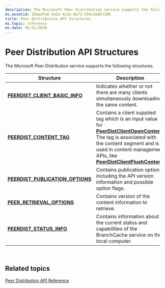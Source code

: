 ```yaml
---
description: The Microsoft Peer Distribution service supports the following structures.
ms.assetid: 26badfe6-3a5a-4c2e-9ef1-534c2e8573d0
title: Peer Distribution API Structures
ms.topic: reference
ms.date: 05/31/2018
---
```


# Peer Distribution API Structures

The Microsoft Peer Distribution service supports the following structures.



| Structure                                                              | Description                                                                                                                                                                                                                                                                              |
|------------------------------------------------------------------------|------------------------------------------------------------------------------------------------------------------------------------------------------------------------------------------------------------------------------------------------------------------------------------------|
| [**PEERDIST\_CLIENT\_BASIC\_INFO**](/windows/desktop/api/peerdist/ns-peerdist-peerdist_client_basic_info)    | Indicates whether or not there are many clients simultaneously downloading the same content.                                                                                                                                                                                             |
| [**PEERDIST\_CONTENT\_TAG**](/windows/win32/api/peerdist/ns-peerdist-peerdist_content_tag)                 | Contains a client supplied tag which is an input value for [**PeerDistClientOpenContent**](/windows/desktop/api/PeerDist/nf-peerdist-peerdistclientopencontent). The tag is associated with the content segment and is used in content management APIs, like [**PeerDistClientFlushContent**](/windows/desktop/api/PeerDist/nf-peerdist-peerdistclientflushcontent). |
| [**PEERDIST\_PUBLICATION\_OPTIONS**](/windows/desktop/api/peerdist/ns-peerdist-peerdist_publication_options) | Contains publication options, including the API version information and possible option flags.                                                                                                                                                                                           |
| [**PEER\_RETRIEVAL\_OPTIONS**](/windows/desktop/api/peerdist/ns-peerdist-peerdist_retrieval_options)         | Contains version of the content information to retrieve.                                                                                                                                                                                                                                 |
| [**PEERDIST\_STATUS\_INFO**](/windows/desktop/api/peerdist/ns-peerdist-peerdist_status_info)                 | Contains information about the current status and capabilities of the BranchCache service on the local computer.                                                                                                                                                                         |



 

## Related topics

<dl> <dt>

[Peer Distribution API Reference](peer-distribution-api-reference.md)
</dt> </dl>

 

 



